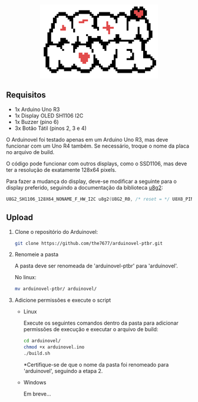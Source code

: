 <p align="center">
  <img src="arduinovel.png" alt="Arduinovel" />
</p>

## Requisitos

- 1x Arduino Uno R3
- 1x Display OLED SH1106 I2C
- 1x Buzzer (pino 6)
- 3x Botão Tátil (pinos 2, 3 e 4)

O Arduinovel foi testado apenas em um Arduino Uno R3, mas
deve funcionar com um Uno R4 também. Se necessário, troque
o nome da placa no arquivo de build.

O código pode funcionar com outros displays, como o SSD1106,
mas deve ter a resolução de exatamente 128x64 pixels.

Para fazer a mudança do display, deve-se modificar a seguinte 
para o display preferido, seguindo a documentação da biblioteca [u8g2](https://github.com/olikraus/u8g2):

```c
U8G2_SH1106_128X64_NONAME_F_HW_I2C u8g2(U8G2_R0, /* reset = */ U8X8_PIN_NONE);
```

## Upload

1. Clone o repositório do Arduinovel:

    ```bash
    git clone https://github.com/the7677/arduinovel-ptbr.git
    ```
    
2. Renomeie a pasta

    A pasta deve ser renomeada de 'arduinovel-ptbr' para 'arduinovel'.
    
    No linux:
    
    ``` bash
    mv arduinovel-ptbr/ arduinovel/
    ```
    
3. Adicione permissões e execute o script

    - Linux
    
        Execute os seguintes comandos dentro da pasta para adicionar permissões
        de execução e executar o arquivo de build:
    
        ``` bash
        cd arduinovel/
        chmod +x arduinovel.ino
        ./build.sh
        ```
        *Certifique-se de que o nome da pasta foi renomeado para 'arduinovel',
        seguindo a etapa 2.
        
    - Windows
    
        Em breve...